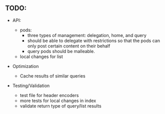 ## TODO:

- API:
  - pods:
    - three types of management: delegation, home, and query
    - should be able to delegate with restrictions so that the
      pods can only post certain content on their behalf
    - query pods should be malleable.
  - local changes for list

- Optimization
  - Cache results of similar queries

- Testing/Validation
  - test file for header encoders
  - more tests for local changes in index
  - validate return type of query/list results
